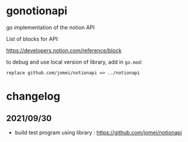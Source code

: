 # gonotionapi
go implementation of the notion API

List of blocks for API:

https://developers.notion.com/reference/block


to debug and use local version of library, add in `go.mod`:

```
replace github.com/jomei/notionapi => ../notionapi
```

# changelog

## 2021/09/30
- build test program using library : https://github.com/jomei/notionapi

